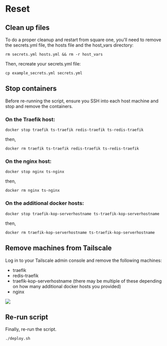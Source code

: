 # Reset

## Clean up files

To do a proper cleanup and restart from square one, you'll need to remove the secrets.yml file, the hosts file and the host_vars directory:

```rm secrets.yml hosts.yml && rm -r host_vars```

Then, recreate your secrets.yml file:

```cp example_secrets.yml secrets.yml```

## Stop containers

Before re-running the script, ensure you SSH into each host machine and stop and remove the containers.

### On the Traefik host:

```docker stop traefik ts-traefik redis-traefik ts-redis-traefik```

then,

```docker rm traefik ts-traefik redis-traefik ts-redis-traefik```

### On the nginx host:

```docker stop nginx ts-nginx```

then,

```docker rm nginx ts-nginx```

### On the additional docker hosts:

```docker stop traefik-kop-serverhostname ts-traefik-kop-serverhostname```

then,

```docker rm traefik-kop-serverhostname ts-traefik-kop-serverhostname```

## Remove machines from Tailscale

Log in to your Tailscale admin console and remove the following machines:
- traefik
- redis-traefik
- traefik-kop-serverhostname (there may be multiple of these depending on how many additional docker hosts you provided)
- nginx

![](/static/remove-tailscale-machines.png)

## Re-run script

Finally, re-run the script.

```./deploy.sh```